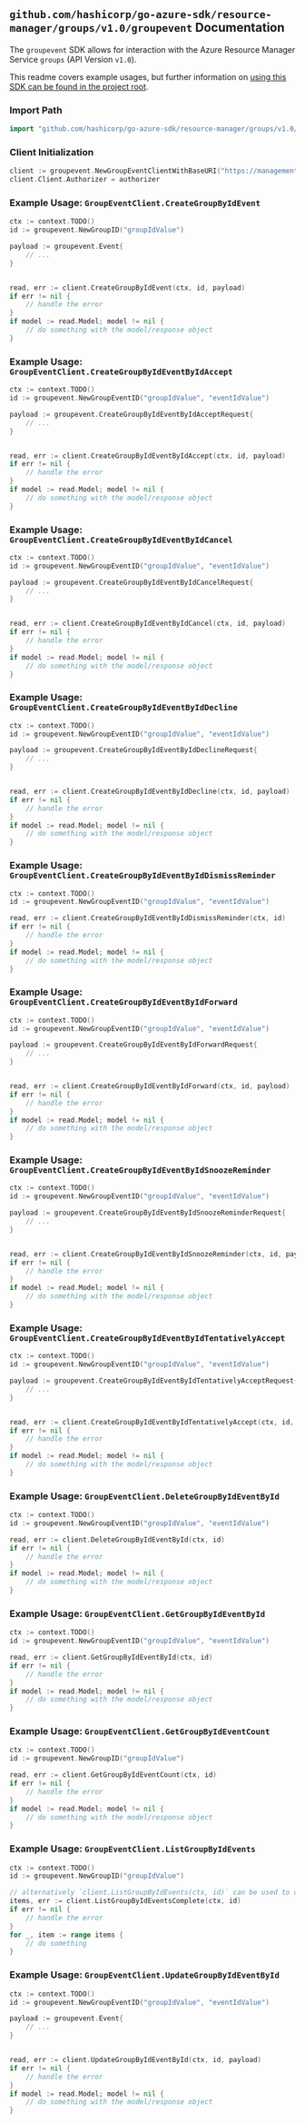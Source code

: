 
## `github.com/hashicorp/go-azure-sdk/resource-manager/groups/v1.0/groupevent` Documentation

The `groupevent` SDK allows for interaction with the Azure Resource Manager Service `groups` (API Version `v1.0`).

This readme covers example usages, but further information on [using this SDK can be found in the project root](https://github.com/hashicorp/go-azure-sdk/tree/main/docs).

### Import Path

```go
import "github.com/hashicorp/go-azure-sdk/resource-manager/groups/v1.0/groupevent"
```


### Client Initialization

```go
client := groupevent.NewGroupEventClientWithBaseURI("https://management.azure.com")
client.Client.Authorizer = authorizer
```


### Example Usage: `GroupEventClient.CreateGroupByIdEvent`

```go
ctx := context.TODO()
id := groupevent.NewGroupID("groupIdValue")

payload := groupevent.Event{
	// ...
}


read, err := client.CreateGroupByIdEvent(ctx, id, payload)
if err != nil {
	// handle the error
}
if model := read.Model; model != nil {
	// do something with the model/response object
}
```


### Example Usage: `GroupEventClient.CreateGroupByIdEventByIdAccept`

```go
ctx := context.TODO()
id := groupevent.NewGroupEventID("groupIdValue", "eventIdValue")

payload := groupevent.CreateGroupByIdEventByIdAcceptRequest{
	// ...
}


read, err := client.CreateGroupByIdEventByIdAccept(ctx, id, payload)
if err != nil {
	// handle the error
}
if model := read.Model; model != nil {
	// do something with the model/response object
}
```


### Example Usage: `GroupEventClient.CreateGroupByIdEventByIdCancel`

```go
ctx := context.TODO()
id := groupevent.NewGroupEventID("groupIdValue", "eventIdValue")

payload := groupevent.CreateGroupByIdEventByIdCancelRequest{
	// ...
}


read, err := client.CreateGroupByIdEventByIdCancel(ctx, id, payload)
if err != nil {
	// handle the error
}
if model := read.Model; model != nil {
	// do something with the model/response object
}
```


### Example Usage: `GroupEventClient.CreateGroupByIdEventByIdDecline`

```go
ctx := context.TODO()
id := groupevent.NewGroupEventID("groupIdValue", "eventIdValue")

payload := groupevent.CreateGroupByIdEventByIdDeclineRequest{
	// ...
}


read, err := client.CreateGroupByIdEventByIdDecline(ctx, id, payload)
if err != nil {
	// handle the error
}
if model := read.Model; model != nil {
	// do something with the model/response object
}
```


### Example Usage: `GroupEventClient.CreateGroupByIdEventByIdDismissReminder`

```go
ctx := context.TODO()
id := groupevent.NewGroupEventID("groupIdValue", "eventIdValue")

read, err := client.CreateGroupByIdEventByIdDismissReminder(ctx, id)
if err != nil {
	// handle the error
}
if model := read.Model; model != nil {
	// do something with the model/response object
}
```


### Example Usage: `GroupEventClient.CreateGroupByIdEventByIdForward`

```go
ctx := context.TODO()
id := groupevent.NewGroupEventID("groupIdValue", "eventIdValue")

payload := groupevent.CreateGroupByIdEventByIdForwardRequest{
	// ...
}


read, err := client.CreateGroupByIdEventByIdForward(ctx, id, payload)
if err != nil {
	// handle the error
}
if model := read.Model; model != nil {
	// do something with the model/response object
}
```


### Example Usage: `GroupEventClient.CreateGroupByIdEventByIdSnoozeReminder`

```go
ctx := context.TODO()
id := groupevent.NewGroupEventID("groupIdValue", "eventIdValue")

payload := groupevent.CreateGroupByIdEventByIdSnoozeReminderRequest{
	// ...
}


read, err := client.CreateGroupByIdEventByIdSnoozeReminder(ctx, id, payload)
if err != nil {
	// handle the error
}
if model := read.Model; model != nil {
	// do something with the model/response object
}
```


### Example Usage: `GroupEventClient.CreateGroupByIdEventByIdTentativelyAccept`

```go
ctx := context.TODO()
id := groupevent.NewGroupEventID("groupIdValue", "eventIdValue")

payload := groupevent.CreateGroupByIdEventByIdTentativelyAcceptRequest{
	// ...
}


read, err := client.CreateGroupByIdEventByIdTentativelyAccept(ctx, id, payload)
if err != nil {
	// handle the error
}
if model := read.Model; model != nil {
	// do something with the model/response object
}
```


### Example Usage: `GroupEventClient.DeleteGroupByIdEventById`

```go
ctx := context.TODO()
id := groupevent.NewGroupEventID("groupIdValue", "eventIdValue")

read, err := client.DeleteGroupByIdEventById(ctx, id)
if err != nil {
	// handle the error
}
if model := read.Model; model != nil {
	// do something with the model/response object
}
```


### Example Usage: `GroupEventClient.GetGroupByIdEventById`

```go
ctx := context.TODO()
id := groupevent.NewGroupEventID("groupIdValue", "eventIdValue")

read, err := client.GetGroupByIdEventById(ctx, id)
if err != nil {
	// handle the error
}
if model := read.Model; model != nil {
	// do something with the model/response object
}
```


### Example Usage: `GroupEventClient.GetGroupByIdEventCount`

```go
ctx := context.TODO()
id := groupevent.NewGroupID("groupIdValue")

read, err := client.GetGroupByIdEventCount(ctx, id)
if err != nil {
	// handle the error
}
if model := read.Model; model != nil {
	// do something with the model/response object
}
```


### Example Usage: `GroupEventClient.ListGroupByIdEvents`

```go
ctx := context.TODO()
id := groupevent.NewGroupID("groupIdValue")

// alternatively `client.ListGroupByIdEvents(ctx, id)` can be used to do batched pagination
items, err := client.ListGroupByIdEventsComplete(ctx, id)
if err != nil {
	// handle the error
}
for _, item := range items {
	// do something
}
```


### Example Usage: `GroupEventClient.UpdateGroupByIdEventById`

```go
ctx := context.TODO()
id := groupevent.NewGroupEventID("groupIdValue", "eventIdValue")

payload := groupevent.Event{
	// ...
}


read, err := client.UpdateGroupByIdEventById(ctx, id, payload)
if err != nil {
	// handle the error
}
if model := read.Model; model != nil {
	// do something with the model/response object
}
```
